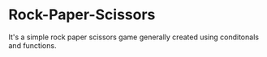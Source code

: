 # Rock-Paper-Scissors
It's a simple rock paper scissors game generally created using conditonals and functions.
